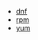 - [dnf](https://github.com/engild/mans/blob/master/Redhat-family-system-commands/dnf.md)
- [rpm](https://github.com/engild/mans/blob/master/Redhat-family-system-commands/rpm.md)
- [yum](https://github.com/engild/mans/blob/master/Redhat-family-system-commands/yum.md)
